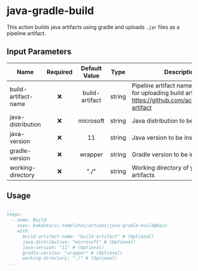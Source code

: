 # java-gradle-build

This action builds java artifacts using gradle and uploads `.jar` files as a pipeline artifact.

## Input Parameters

| Name                | Required | Default Value  |  Type  | Description                                                                                                         |
|---------------------|:--------:|:--------------:|:------:|---------------------------------------------------------------------------------------------------------------------|
| build-artifact-name |    ❌     | build-artifact | string | Pipeline artifact name that is used for uploading build artifacts, see <https://github.com/actions/upload-artifact> |
| java-distribution   |    ❌     |   microsoft    | string | Java distribution to be installed                                                                                   |
| java-version        |    ❌     |       11       | string | Java version to be installed                                                                                        |
| gradle-version      |    ❌     |    wrapper     | string | Gradle version to be installed                                                                                      |
| working-directory   |    ❌     |      "./"      | string | Working directory of your Gradle artifacts                                                                          |

## Usage

```yaml
...
steps:
  - name: Build
    uses: bakdata/ci-templates/actions/java-gradle-build@main
    with:
      build-artifact-name: "build-artifact" # (Optional)
      java-distribution: "microsoft" # (Optional)
      java-version: "11" # (Optional)
      gradle-version: "wrapper" # (Optional)
      working-directory: "./" # (Optional)
...
```
